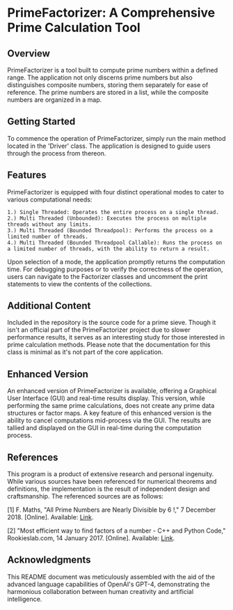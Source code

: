 # PrimeFactorizer: A Comprehensive Prime Calculation Tool

## Overview

PrimeFactorizer is a tool built to compute prime numbers within a defined range. The application not only discerns prime numbers but also distinguishes composite numbers, storing them separately for ease of reference. The prime numbers are stored in a list, while the composite numbers are organized in a map.

## Getting Started

To commence the operation of PrimeFactorizer, simply run the main method located in the 'Driver' class. The application is designed to guide users through the process from thereon.

## Features

PrimeFactorizer is equipped with four distinct operational modes to cater to various computational needs:

    1.) Single Threaded: Operates the entire process on a single thread.
    2.) Multi Threaded (Unbounded): Executes the process on multiple threads without any limits.
    3.) Multi Threaded (Bounded Threadpool): Performs the process on a limited number of threads.
    4.) Multi Threaded (Bounded Threadpool Callable): Runs the process on a limited number of threads, with the ability to return a result.

Upon selection of a mode, the application promptly returns the computation time. For debugging purposes or to verify the correctness of the operation, users can navigate to the Factorizer classes and uncomment the print statements to view the contents of the collections.

## Additional Content

Included in the repository is the source code for a prime sieve. Though it isn't an official part of the PrimeFactorizer project due to slower performance results, it serves as an interesting study for those interested in prime calculation methods. Please note that the documentation for this class is minimal as it's not part of the core application.

## Enhanced Version

An enhanced version of PrimeFactorizer is available, offering a Graphical User Interface (GUI) and real-time results display. This version, while performing the same prime calculations, does not create any prime data structures or factor maps. A key feature of this enhanced version is the ability to cancel computations mid-process via the GUI. The results are tallied and displayed on the GUI in real-time during the computation process.

## References

This program is a product of extensive research and personal ingenuity. While various sources have been referenced for numerical theorems and definitions, the implementation is the result of independent design and craftsmanship. The referenced sources are as follows:

[1] F. Maths, "All Prime Numbers are Nearly Divisible by 6 !," 7 December 2018. [Online]. Available: [Link](https://www.youtube.com/watch?v=5CUvf675-6o&ab_channel=FlammableMaths). 

[2] "Most efficient way to find factors of a number - C++ and Python Code," Rookieslab.com, 14 January 2017. [Online]. Available: [Link](https://www.rookieslab.com/posts/most-efficient-way-to-find-all-factors-of-a-number-python-cpp).

## Acknowledgments
This README document was meticulously assembled with the aid of the advanced language capabilities of OpenAI's GPT-4, demonstrating the harmonious collaboration between human creativity and artificial intelligence.


